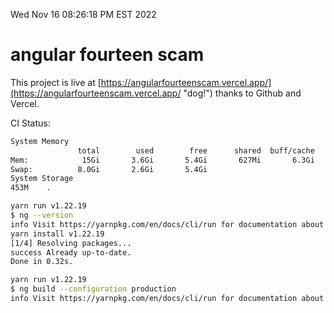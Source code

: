 Wed Nov 16 08:26:18 PM EST 2022

# angular fourteen scam


This project is live at [https://angularfourteenscam.vercel.app/](https://angularfourteenscam.vercel.app/ "dog!") thanks to Github and Vercel.

CI Status: 

```bash
System Memory
               total        used        free      shared  buff/cache   available
Mem:            15Gi       3.6Gi       5.4Gi       627Mi       6.3Gi        10Gi
Swap:          8.0Gi       2.6Gi       5.4Gi
System Storage
453M	.
```
```bash
yarn run v1.22.19
$ ng --version
info Visit https://yarnpkg.com/en/docs/cli/run for documentation about this command.
yarn install v1.22.19
[1/4] Resolving packages...
success Already up-to-date.
Done in 0.32s.
```
```bash
yarn run v1.22.19
$ ng build --configuration production
info Visit https://yarnpkg.com/en/docs/cli/run for documentation about this command.
```
